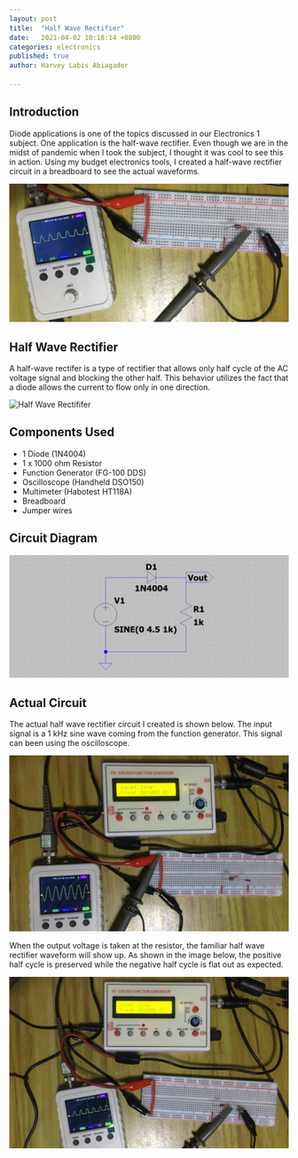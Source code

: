 ```yaml
---
layout: post
title:  "Half Wave Rectifier"
date:   2021-04-02 10:18:14 +0800
categories: electronics
published: true
author: Harvey Labis Abiagador

---
```


## Introduction
Diode applications is one of the topics discussed in our Electronics 1 subject. One application is the half-wave rectifier. Even though we are in the midst of pandemic when I took the subject, I thought it was cool to see this in action. Using my budget electronics tools, I created a half-wave rectifier circuit in a breadboard to see the actual waveforms.

![introduction](/assets/halfWave/intro.JPG)


## Half Wave Rectifier
A half-wave rectifer is a type of rectifier that allows only half cycle of the AC voltage signal and blocking the other half. This behavior utilizes the fact that a diode allows the current to flow only in one direction. 

![Half Wave Rectififer](https://www.electronics-tutorials.ws/wp-content/uploads/2013/08/diode39.gif?fit=450%2C153?fit=355,226)

## Components Used
- 1 Diode (1N4004)
- 1 x 1000 ohm Resistor
- Function Generator (FG-100 DDS)
- Oscilloscope (Handheld DSO150)
- Multimeter (Habotest HT118A)
- Breadboard
- Jumper wires


## Circuit Diagram
![Circuit Diagram LTSPICE](/assets/halfWave/circuit_diagram_ltspice.PNG)

## Actual Circuit
The actual half wave rectifier circuit I created is shown below. The input signal is a 1 kHz sine wave  coming from the function generator. This signal can been using the oscilloscope.

![Input Signal](/assets/halfWave/input.JPG)

When the output voltage is taken at the resistor, the familiar half wave rectifier waveform will show up. As shown in the image below, the positive half cycle is preserved while the negative half cycle is flat out as expected.

![Output Signal](/assets/halfWave/output.JPG)

